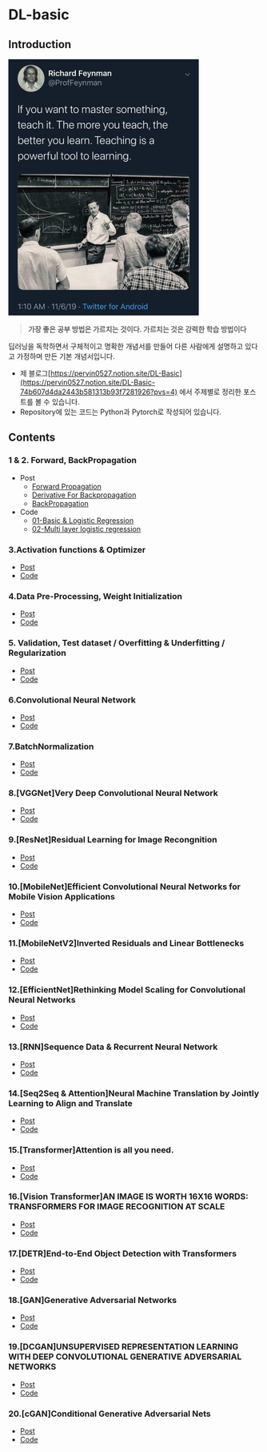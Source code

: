 # DL-basic

## Introduction

<img src="./imgs/moto.jpeg" width="" height="512">

> **가장 좋은 공부 방법은 가르치는 것이다. 가르치는 것은 강력한 학습 방법이다**

딥러닝을 독학하면서 구체적이고 명확한 개념서를 만들어 다른 사람에게 설명하고 있다고 가정하며 만든 기본 개념서입니다.

- 제 블로그[https://pervin0527.notion.site/DL-Basic](https://pervin0527.notion.site/DL-Basic-74b607d4da2443b581313b93f7281926?pvs=4) 에서 주제별로 정리한 포스트를 볼 수 있습니다.
- Repository에 있는 코드는 Python과 Pytorch로 작성되어 있습니다.

## Contents

### 1 & 2. Forward, BackPropagation

- Post
  - [Forward Propagation](https://www.notion.so/pervin0527/Forward-Propagation-baf858f884a4414fb7b410a6fbc20797?pvs=4)
  - [Derivative For Backpropagation](https://www.notion.so/pervin0527/Derivative-for-backpropagation-84ea9dfc83f940548556cb89bbc83512?pvs=4)
  - [BackPropagation](https://www.notion.so/pervin0527/BackPropagation-127aa0aa3f5346e585a456b3533a9a5c?pvs=4)
- Code
  - [01-Basic & Logistic Regression](./01-Basic%20&%20Logistic%20Regression.ipynb)
  - [02-Multi layer logistic regression](./02-Multi%20layer%20logistic%20regression.ipynb)

### 3.Activation functions & Optimizer

- [Post](https://www.notion.so/pervin0527/Activation-func-Optimizer-15f287f718874981b008d064f79888b4?pvs=4)
- [Code](./03-Activation%20functions%20&%20Optimizers.ipynb)

### 4.Data Pre-Processing, Weight Initialization

- [Post](https://www.notion.so/pervin0527/Data-Preprocessing-Weight-Initialization-21aba2d2e3544d1f8bb6b5dc47fe299d?pvs=4)
- [Code](./04-Data%20Preprocessing%20&%20Weight%20Initialization.ipynb)

### 5. Validation, Test dataset / Overfitting & Underfitting / Regularization

- [Post](https://www.notion.so/pervin0527/Valid-Test-set-Overfitting-Underfitting-Regularization-05d8dc0de7f342c090c7d3ac8db3976e?pvs=4)
- [Code](./05-Test%20set,%20Overfitting%20&%20Underfitting,%20Regularization.ipynb)

### 6.Convolutional Neural Network

- [Post](https://www.notion.so/pervin0527/Convolutional-Neural-Network-67e0c27e835947b28ab94d76f46f813a?pvs=4)
- [Code](./06-Convolutional%20Neural%20Networks.ipynb)

### 7.BatchNormalization

- [Post](https://www.notion.so/pervin0527/Batch-Normalization-155285bf5a7545e490dcf45b3c40a5ac?pvs=4)
- [Code](./07-BatchNormalization.ipynb)

### 8.[VGGNet]Very Deep Convolutional Neural Network

- [Post](https://www.notion.so/pervin0527/VGGNet-Very-Deep-Convolutional-networks-for-Large-Scale-image-recognition-8e88e520424248b4bc6cba2aad72246b)
- [Code](./08-[VGG]Very%20Deep%20Convolutional%20Neural%20Network.ipynb)

### 9.[ResNet]Residual Learning for Image Recongnition

- [Post](https://pervin0527.notion.site/ResNet-Deep-Residual-Learning-for-Image-Recognition-fc83704e70254d3499acb285efbe582b?pvs=4)
- [Code](./09-Deep%20Residual%20Learning%20for%20Image%20Recognition.ipynb)

### 10.[MobileNet]Efficient Convolutional Neural Networks for Mobile Vision Applications

- [Post](https://pervin0527.notion.site/MobileNet-Efficient-Convolutional-Neural-Networks-for-Mobile-Vision-Applications-e119194461844079ad5b08732d1d2fe7?pvs=4)
- [Code](./10-Efficient%20Convolutional%20Neural%20Networks%20for%20Mobile%20Vision%20Applications.ipynb)

### 11.[MobileNetV2]Inverted Residuals and Linear Bottlenecks

- [Post](https://pervin0527.notion.site/MobileNetV2-Inverted-Residuals-and-Linear-Bottlenecks-40da4063ea724dafb12d3554c55d9f2f?pvs=4)
- [Code](./11-Inverted%20Residuals%20and%20Linear%20Bottlenecks.ipynb)

### 12.[EfficientNet]Rethinking Model Scaling for Convolutional Neural Networks

- [Post](https://pervin0527.notion.site/EfficientNet-Rethinking-Model-Scaling-for-Convolutional-Neural-Networks-1fc2e897eb9d43478e78c6a8e8582323?pvs=4)
- [Code](./12-[EfficientNet]Rethinking%20Model%20Scaling%20for%20Convolutional%20Neural%20Networks.ipynb)

### 13.[RNN]Sequence Data & Recurrent Neural Network

- [Post](https://www.notion.so/pervin0527/Recurrent-Neural-Network-c49bc8cede584d6a8427ac6d8fca81ba?pvs=4)
- [Code](./13-Seqeunce%20Data.ipynb)

### 14.[Seq2Seq & Attention]Neural Machine Translation by Jointly Learning to Align and Translate

- [Post](https://pervin0527.notion.site/Seq2Seq-Attention-Mechanism-c7977b5135bc4c81bf3299a8857af9a1?pvs=4)
- [Code](./14-Seq2Seq,%20Attention.ipynb)

### 15.[Transformer]Attention is all you need.

- [Post](https://pervin0527.notion.site/Transformer-Attention-is-all-you-need-7cc4a9eb95714166acb1ce9ac1fd8c4e?pvs=4)
- [Code](./15-Attention%20is%20all%20you%20need.ipynb)

### 16.[Vision Transformer]AN IMAGE IS WORTH 16X16 WORDS: TRANSFORMERS FOR IMAGE RECOGNITION AT SCALE

- [Post](https://pervin0527.notion.site/ViT-AN-IMAGE-IS-WORTH-16X16-WORDS-TRANSFORMERS-FOR-IMAGE-RECOGNITION-AT-SCALE-d7890b5b08774289bb73740c1041f59c?pvs=4)
- [Code](./16-[ViT]AN%20IMAGE%20IS%20WORTH%2016X16%20WORDS:%20TRANSFORMERS%20FOR%20IMAGE%20RECOGNITION%20AT%20SCALE.ipynb)

### 17.[DETR]End-to-End Object Detection with Transformers

- [Post](https://pervin0527.notion.site/DETR-End-to-End-Object-Detection-with-Transformers-b50a8f0060a24fcfb180268147f5dee9?pvs=4)
- [Code](./17-[DETR]End-to-End%20Object%20Detection%20with%20Transformers.ipynb)

### 18.[GAN]Generative Adversarial Networks

- [Post](https://pervin0527.notion.site/Generative-Adversarial-Networks-044ca72cbdcd4400a7e744c96ccf7fe2?pvs=4)
- [Code](./18-Generative%20Adversarial%20Networks.ipynb)

### 19.[DCGAN]UNSUPERVISED REPRESENTATION LEARNING WITH DEEP CONVOLUTIONAL GENERATIVE ADVERSARIAL NETWORKS

- [Post](https://pervin0527.notion.site/DCGAN-UNSUPERVISED-REPRESENTATION-LEARNING-WITH-DEEP-CONVOLUTIONAL-GENERATIVE-ADVERSARIAL-NETWORKS-a208b2e8c9604d918b241f0d3d8cca8e?pvs=4)
- [Code](./19-[DCGAN]%20UNSUPERVISED%20REPRESENTATION%20LEARNING%20WITH%20DEEP%20CONVOLUTIONAL%20GENERATIVE%20ADVERSARIAL%20NETWORKS.ipynb)

### 20.[cGAN]Conditional Generative Adversarial Nets

- [Post](https://pervin0527.notion.site/cGAN-Conditional-Generative-Adversarial-Nets-9f8101207fb24d65bcd17156b5c63a5c?pvs=4)
- [Code](./20-[CGAN]Conditional%20Generative%20Adversarial%20Nets.ipynb)
